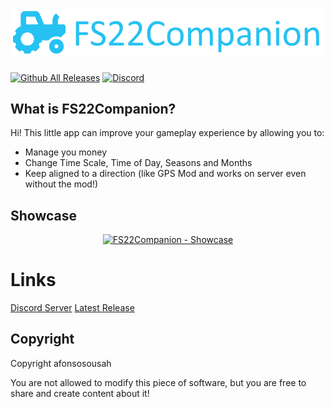 # ![FS22Companion](https://github.com/afonsosousah/fs22companion/raw/main/Media/GitHubBanner.png)

[![Github All Releases](https://img.shields.io/github/downloads/afonsosousah/fs22companion/total.svg)]()
[![Discord](https://img.shields.io/discord/929552539811197008.svg?label=&logo=discord&logoColor=ffffff&color=7389D8&labelColor=6A7EC2)](https://discord.gg/TrHtNygusw)

## What is FS22Companion?

Hi! 
This little app can improve your gameplay experience by allowing you to: 
- Manage you money 
- Change Time Scale, Time of Day, Seasons and Months 
- Keep aligned to a direction (like GPS Mod and works on server even without the mod!)

## Showcase

<div align="center">
  <a href="https://www.youtube.com/watch?v=GfyNP8-Wbfg"><img width="560" height="315" src="https://i.imgur.com/90iq93Q.png" alt="FS22Companion - Showcase"></a>
</div>


# Links

[Discord Server](https://discord.gg/TrHtNygusw) 
[Latest Release](https://github.com/afonsosousah/fs22companion/releases/latest)



## Copyright

Copyright afonsosousah

You are not allowed to modify this piece of software, but you are free to share and create content about it!
